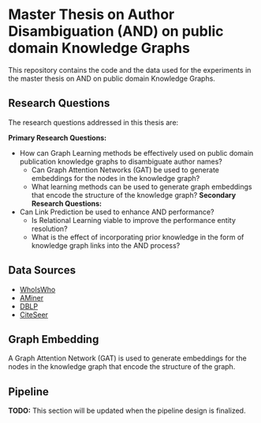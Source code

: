 
# Master Thesis on Author Disambiguation (AND) on public domain Knowledge Graphs
This repository contains the code and the data used for the experiments in the master thesis on AND on public domain Knowledge Graphs.

## Research Questions
The research questions addressed in this thesis are:

**Primary Research Questions:**
- How can Graph Learning methods be effectively used on public domain publication knowledge graphs to disambiguate author names?
  - Can Graph Attention Networks (GAT) be used to generate embeddings for the nodes in the knowledge graph? 
  - What learning methods can be used to generate graph embeddings that encode the structure of the knowledge graph?
**Secondary Research Questions:**
- Can Link Prediction be used to enhance AND performance?
  - Is Relational Learning viable to improve the performance entity resolution?
  - What is the effect of incorporating prior knowledge in the form of knowledge graph links into the AND process?

## Data Sources
- [WhoIsWho](https://arxiv.org/abs/2302.11848)
- [AMiner](https://www.aminer.cn/aminernetwork)
- [DBLP](https://dblp.org/)
- [CiteSeer](http://citeseer.ist.psu.edu/index)


## Graph Embedding
A Graph Attention Network (GAT) is used to generate embeddings for the nodes in the knowledge graph that encode the structure of the graph.


## Pipeline

**TODO:** This section will be updated when the pipeline design is finalized.
